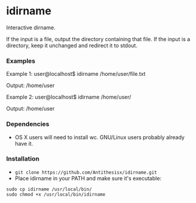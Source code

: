 idirname
========

Interactive dirname.

If the input is a file, output the directory containing that file. If the input is a directory, keep it unchanged and redirect it to stdout.

### Examples
Example 1:
user@localhost$ idirname /home/user/file.txt

Output:
/home/user

Example 2:
user@localhost$ idirname /home/user/

Output:
/home/user

### Dependencies
- OS X users will need to install wc. GNU/Linux users probably already have it.

### Installation
- `git clone https://github.com/Antithesisx/idirname.git`
- Place idirname in your PATH and make sure it's executable:

```
sudo cp idirname /usr/local/bin/
sudo chmod +x /usr/local/bin/idirname
```

